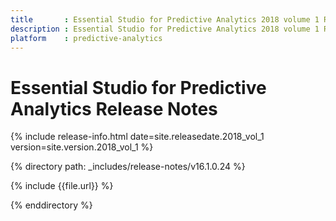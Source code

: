 ```yaml
---
title       : Essential Studio for Predictive Analytics 2018 volume 1 Release Notes
description : Essential Studio for Predictive Analytics 2018 volume 1 Release Notes
platform    : predictive-analytics
---
```


# Essential Studio for Predictive Analytics Release Notes 

{% include release-info.html date=site.releasedate.2018_vol_1 version=site.version.2018_vol_1 %} 

{% directory path: _includes/release-notes/v16.1.0.24 %}

{% include {{file.url}} %}

{% enddirectory %}